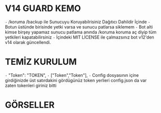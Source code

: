 # V14 GUARD KEMO
`-` /koruma /backup ile Sunucuyu Koruyabilrisiniz Dağıtıcı Dahildir İçinde
`-` Botun üstünde birisinde yetki varsa ve sunucu patlarsa siklemem
`-` Bot alti kimse birşey yapamaz sunucu patlama anında /koruma koruma aç diyip tüm yetkileri kapatabilirsiniz
`-` İçindeki MIT LİCENSE ile çalmazsınız bot v12'den v14 olarak güncellendi.

# TEMİZ KURULUM
`-` "Token": "TOKEN",
`-` ["Token","Token"],
`-` Config dosyasının içine girdiğinizde üst satırdakini gördügünüz token yerlieri config.json da var zaten tokenleri giriniz bitti

# GÖRSELLER

